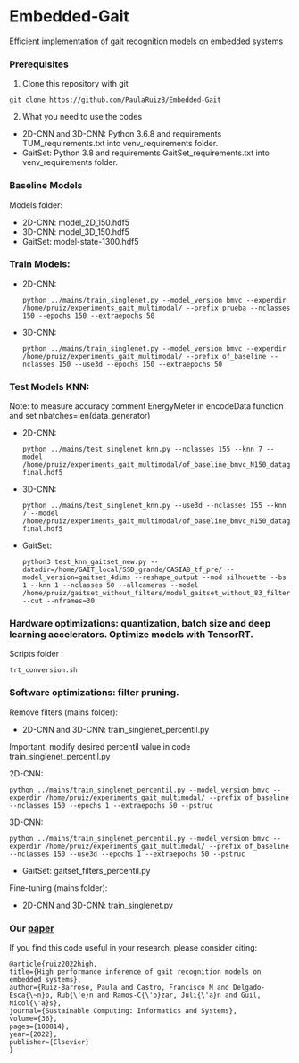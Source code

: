 # Embedded-Gait
 Efficient implementation of gait recognition models on embedded systems
 
### Prerequisites
1. Clone this repository with git
```
git clone https://github.com/PaulaRuizB/Embedded-Gait
```
2. What you need to use the codes 

* 2D-CNN and 3D-CNN: 
Python 3.6.8 and requirements TUM_requirements.txt into venv_requirements folder.
* GaitSet:
Python 3.8 and requirements GaitSet_requirements.txt into venv_requirements folder.

### Baseline Models
Models folder:
* 2D-CNN: model_2D_150.hdf5
* 3D-CNN: model_3D_150.hdf5
* GaitSet: model-state-1300.hdf5 
### Train Models:
* 2D-CNN: 

      python ../mains/train_singlenet.py --model_version bmvc --experdir /home/pruiz/experiments_gait_multimodal/ --prefix prueba --nclasses 150 --epochs 150 --extraepochs 50

* 3D-CNN:

      python ../mains/train_singlenet.py --model_version bmvc --experdir /home/pruiz/experiments_gait_multimodal/ --prefix of_baseline --nclasses 150 --use3d --epochs 150 --extraepochs 50

### Test Models KNN:

Note: to measure accuracy comment EnergyMeter in encodeData function and set nbatches=len(data_generator)

* 2D-CNN: 

      python ../mains/test_singlenet_knn.py --nclasses 155 --knn 7 --model /home/pruiz/experiments_gait_multimodal/of_baseline_bmvc_N150_datagen_of_opSGD_bs150_lr0.010000_dr0.40/model-final.hdf5

* 3D-CNN:
    
      python ../mains/test_singlenet_knn.py --use3d --nclasses 155 --knn 7 --model /home/pruiz/experiments_gait_multimodal/of_baseline_bmvc_N150_datagen_of3D_opSGD_bs150_lr0.010000_dr0.40/model-final.hdf5

* GaitSet:

      python3 test_knn_gaitset_new.py --datadir=/home/GAIT_local/SSD_grande/CASIAB_tf_pre/ --model_version=gaitset_4dims --reshape_output --mod silhouette --bs 1 --knn 1 --nclasses 50 --allcameras --model /home/pruiz/gaitset_without_filters/model_gaitset_without_83_filters_10_14.95.h5 --cut --nframes=30

### Hardware optimizations: quantization, batch size and deep learning accelerators. Optimize models with TensorRT.
Scripts folder :

    trt_conversion.sh
    
### Software optimizations: filter pruning. 
Remove filters (mains folder):
* 2D-CNN and 3D-CNN: train_singlenet_percentil.py
 
Important: modify desired percentil value in code train_singlenet_percentil.py

2D-CNN:

    python ../mains/train_singlenet_percentil.py --model_version bmvc --experdir /home/pruiz/experiments_gait_multimodal/ --prefix of_baseline --nclasses 150 --epochs 1 --extraepochs 50 --pstruc
  
3D-CNN: 

    python ../mains/train_singlenet_percentil.py --model_version bmvc --experdir /home/pruiz/experiments_gait_multimodal/ --prefix of_baseline --nclasses 150 --use3d --epochs 1 --extraepochs 50 --pstruc

* GaitSet: gaitset_filters_percentil.py

Fine-tuning (mains folder):
* 2D-CNN and 3D-CNN: train_singlenet.py

### Our [paper](https://www.sciencedirect.com/science/article/pii/S2210537922001457)

If you find this code useful in your research, please consider citing:

    @article{ruiz2022high,
    title={High performance inference of gait recognition models on embedded systems},
    author={Ruiz-Barroso, Paula and Castro, Francisco M and Delgado-Esca{\~n}o, Rub{\'e}n and Ramos-C{\'o}zar, Juli{\'a}n and Guil, Nicol{\'a}s},
    journal={Sustainable Computing: Informatics and Systems},
    volume={36},
    pages={100814},
    year={2022},
    publisher={Elsevier}
    }

